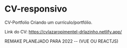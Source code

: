 # CV-responsivo
 CV-Portfolio
Criando um currículo/portfólio.

Link do CV:
https://cvlazaropimentel-drlazinho.netlify.app/

REMAKE PLANEJADO PARA 2022 -- (VUE OU REACTJS)
